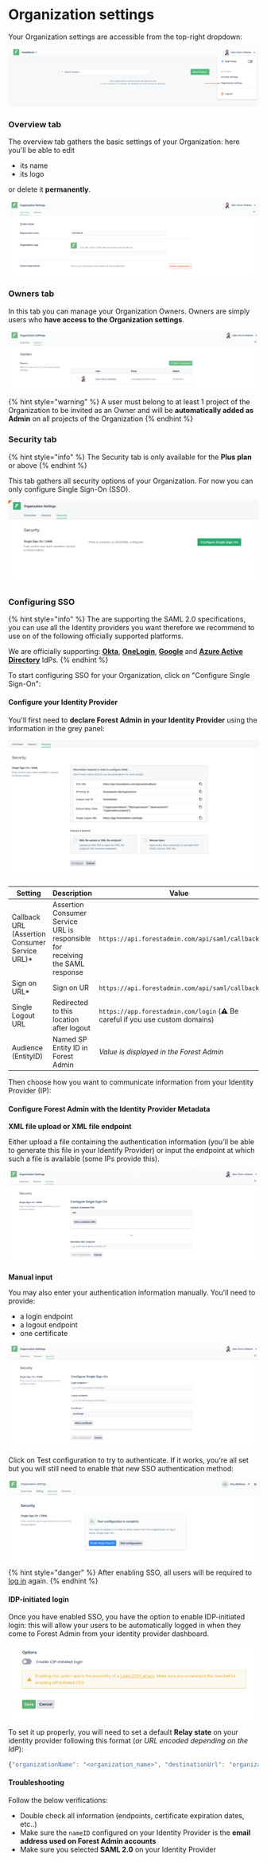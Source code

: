 # Organization settings

Your Organization settings are accessible from the top-right dropdown:

![](<../../.gitbook/assets/2021-10-13_11.11.27.png>)

### Overview tab

The overview tab gathers the basic settings of your Organization: here you'll be able to edit

* its name
* its logo

or delete it **permanently**.

![](<../../.gitbook/assets/image (92).png>)

### Owners tab

In this tab you can manage your Organization Owners. Owners are simply users who **have access to the Organization settings**.

![](<../../.gitbook/assets/image (117).png>)

{% hint style="warning" %}
A user must belong to at least 1 project of the Organization to be invited as an Owner and will be **automatically added as Admin** on all projects of the Organization
{% endhint %}

### Security tab

{% hint style="info" %}
The Security tab is only available for the **Plus plan** or above
{% endhint %}

This tab gathers all security options of your Organization. For now you can only configure Single Sign-On (SSO).

![](<../../.gitbook/assets/organization-settings-security.png>)


### Configuring SSO

{% hint style="info" %}
The are supporting the SAML 2.0 specifications, you can use all the Identity providers you want therefore we recommend to use on of the following officially supported platforms.

We are officially supporting: [**Okta**](./sso-guides/sso-with-okta.md), [**OneLogin**](./sso-guides/sso-with-one-login.md), [**Google**](./sso-guides/sso-with-google.md) and [**Azure Active Directory**](./sso-guides/sso-with-azure.md) IdPs.
{% endhint %}

To start configuring SSO for your Organization, click on "Configure Single Sign-On":

#### Configure your Identity Provider

You'll first need to **declare Forest Admin in your Identity Provider** using the information in the grey panel:

![](<../../.gitbook/assets/organization-settings-sso-1.png>)

| Setting | Description | Value |
| --- | --- | --- |
| Callback URL (Assertion Consumer Service URL)* | Assertion Consumer Service URL is responsible for receiving the SAML response | `https://api.forestadmin.com/api/saml/callback` |
| Sign on URL* | Sign on UR | `https://api.forestadmin.com/api/saml/callback` |
| Single Logout URL | Redirected to this location after logout | `https://app.forestadmin.com/login` (⚠️ Be careful if you use custom domains)|
| Audience (EntityID) | Named SP Entity ID in Forest Admin | *Value is displayed in the Forest Admin* |


Then choose how you want to communicate information from your Identity Provider (IP):

#### Configure Forest Admin with the Identity Provider Metadata
**XML file upload or XML file endpoint**

Either upload a file containing the authentication information (you'll be able to generate this file in your Identify Provider) or input the endpoint at which such a file is available (some IPs provide this).

![](<../../.gitbook/assets/image (59).png>)

**Manual input**

You may also enter your authentication information manually. You'll need to provide:

* a login endpoint
* a logout endpoint
* one certificate

![](<../../.gitbook/assets/image (595).png>)

Click on Test configuration to try to authenticate. If it works, you're all set but you will still need to enable that new SSO authentication method:

![](<../../.gitbook/assets/image (289).png>)

{% hint style="danger" %}
After enabling SSO, all users will be required to [log in](./#how-to-log-in-using-single-sign-on-sso) again.
{% endhint %}

#### IDP-initiated login

Once you have enabled SSO, you have the option to enable IDP-initiated login: this will allow your users to be automatically logged in when they come to Forest Admin from your identity provider dashboard.

![](<../../.gitbook/assets/image (318).png>)

To set it up properly, you will need to set a default **Relay state** on your identity provider following this format (*or URL encoded depending on the IdP*):

```javascript
{"organizationName": "<organization_name>", "destinationUrl": "organization.projects"}
```

#### Troubleshooting

Follow the below verifications:

* Double check all information (endpoints, certificate expiration dates, etc..)
* Make sure the `nameID` configured on your Identity Provider is the **email address used on Forest Admin accounts**
* Make sure you selected **SAML 2.0** on your Identity Provider
